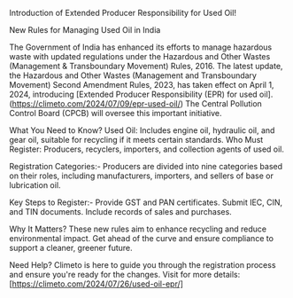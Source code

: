 Introduction of Extended Producer Responsibility for Used Oil!

New Rules for Managing Used Oil in India

The Government of India has enhanced its efforts to manage hazardous waste with updated regulations under the Hazardous and Other Wastes (Management & Transboundary Movement) Rules, 2016. The latest update, the Hazardous and Other Wastes (Management and Transboundary Movement) Second Amendment Rules, 2023, has taken effect on April 1, 2024, introducing [Extended Producer Responsibility (EPR) for used oil].(https://climeto.com/2024/07/09/epr-used-oil/)
The Central Pollution Control Board (CPCB) will oversee this important initiative.

What You Need to Know?
Used Oil: Includes engine oil, hydraulic oil, and gear oil, suitable for recycling if it meets certain standards.
Who Must Register: Producers, recyclers, importers, and collection agents of used oil.

Registration Categories:-
Producers are divided into nine categories based on their roles, including manufacturers, importers, and sellers of base or lubrication oil.

Key Steps to Register:-
Provide GST and PAN certificates.
Submit IEC, CIN, and TIN documents.
Include records of sales and purchases.

Why It Matters?
These new rules aim to enhance recycling and reduce environmental impact. Get ahead of the curve and ensure compliance to support a cleaner, greener future.

Need Help?
Climeto is here to guide you through the registration process and ensure you're ready for the changes. 
Visit for more details: [https://climeto.com/2024/07/26/used-oil-epr/]
